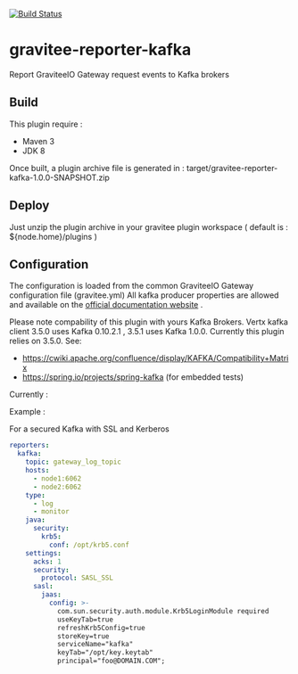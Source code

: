 [![Build Status](https://ci.gravitee.io/buildStatus/icon?job=gravitee-io/gravitee-reporter-kafka)](https://ci.gravitee.io/job/gravitee-io/job/gravitee-reporter-kafka/job/master/)

# gravitee-reporter-kafka

Report GraviteeIO Gateway request events to Kafka brokers


## Build

This plugin require :  

* Maven 3
* JDK 8

Once built, a plugin archive file is generated in : target/gravitee-reporter-kafka-1.0.0-SNAPSHOT.zip


## Deploy

Just unzip the plugin archive in your gravitee plugin workspace ( default is : ${node.home}/plugins )


## Configuration 

The configuration is loaded from the common GraviteeIO Gateway configuration file (gravitee.yml)
All kafka producer properties are allowed and available on the [official documentation website](https://kafka.apache.org/documentation/#producerconfigs) .

Please note compability of this plugin with yours Kafka Brokers.
Vertx kafka client 3.5.0 uses Kafka 0.10.2.1 , 3.5.1 uses Kafka 1.0.0.
Currently this plugin relies on 3.5.0.
See:
* https://cwiki.apache.org/confluence/display/KAFKA/Compatibility+Matrix
* https://spring.io/projects/spring-kafka (for embedded tests)


Currently :

Example :

For a secured Kafka with SSL and Kerberos

```YAML
reporters:
  kafka:
    topic: gateway_log_topic
    hosts:
      - node1:6062
      - node2:6062
    type:
      - log
      - monitor
    java:
      security:
        krb5:
          conf: /opt/krb5.conf
    settings:
      acks: 1
      security:
        protocol: SASL_SSL
      sasl:
        jaas:
          config: >-
            com.sun.security.auth.module.Krb5LoginModule required
            useKeyTab=true
            refreshKrb5Config=true
            storeKey=true
            serviceName="kafka"
            keyTab="/opt/key.keytab"
            principal="foo@DOMAIN.COM";
```
